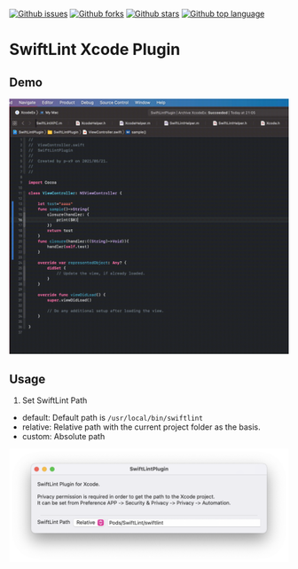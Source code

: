 [![Github issues](https://img.shields.io/github/issues/p-x9/SwiftLint-XcodePlugin)](https://github.com/p-x9/SwiftLint-XcodePlugin/issues)
[![Github forks](https://img.shields.io/github/forks/p-x9/SwiftLint-XcodePlugin)](https://github.com/p-x9/SwiftLint-XcodePlugin/network/members)
[![Github stars](https://img.shields.io/github/stars/p-x9/SwiftLint-XcodePlugin)](https://github.com/p-x9/SwiftLint-XcodePlugin/stargazers)
[![Github top language](https://img.shields.io/github/languages/top/p-x9/SwiftLint-XcodePlugin)](https://github.com/p-x9/SwiftLint-XcodePlugin/)

#  SwiftLint Xcode Plugin

## Demo

![Demo](Resources/demo.gif)

## Usage
1. Set SwiftLint Path
- default: Default path is `/usr/local/bin/swiftlint`
- relative: Relative path with the current project folder as the basis.
- custom: Absolute path

![Screen1](Resources/screen1.png)
